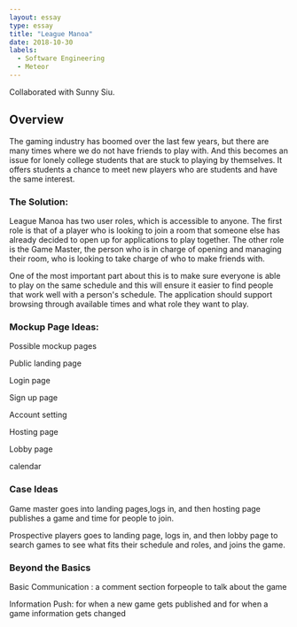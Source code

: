```yaml
---
layout: essay
type: essay
title: "League Manoa"
date: 2018-10-30
labels:
  - Software Engineering
  - Meteor
---
```


Collaborated with Sunny Siu.

<h2>Overview</h2>

The gaming industry has boomed over the last few years, but there are many times where we do not have friends to play with. And this becomes an issue for lonely college students that are stuck to playing by themselves. It offers students a chance to meet new players who are students and have the same interest.

<h3>The Solution:</h3>
 League Manoa has two user roles, which is accessible to anyone. The first role is that of a player who is looking to join a room that someone else has already decided to open up for applications to play together. The other role is the Game Master, the person who is in charge of opening and managing their room, who is looking to take charge of who to make friends with.

One of the most important part about this is to make sure everyone is able to play on the same schedule and this will ensure it easier to find people that work well with a person's schedule. The application should support browsing through available times and what role they want to play. 

<h3>Mockup Page Ideas:</h3>

Possible mockup pages 

Public landing page

Login page

Sign up page

Account setting

Hosting page

Lobby page

calendar
</div>

<h3>Case Ideas</h3>
Game master goes into landing pages,logs in, and then hosting page publishes a game and time  for people to join.

Prospective players goes to landing page, logs in, and then lobby page to search games to see what fits their schedule and roles, and joins the game.

<h3>Beyond the Basics</h3>
Basic Communication : a comment section forpeople to talk about the game

Information Push: for when a new game gets published and for when a game information gets changed



